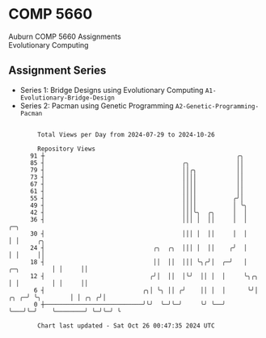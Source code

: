 # COMP 5660
Auburn COMP 5660 Assignments  
Evolutionary Computing

## Assignment Series
- Series 1: Bridge Designs using Evolutionary Computing `A1-Evolutionary-Bridge-Design`
- Series 2: Pacman using Genetic Programming `A2-Genetic-Programming-Pacman`

```

        Total Views per Day from 2024-07-29 to 2024-10-26

        Repository Views
      91 ┼                                                     ╭╮
      85 ┤                                      ╭╮             ││
      79 ┤                                      ││╭╮           ││
      73 ┤                                      ││││           ││
      67 ┤                                      ││││           ││
      61 ┤                                      ││││           ││
      55 ┤                                      ││││          ╭╯│
      49 ┤                                      ││││          │ ╰╮
      42 ┤                                      │││╰╮  ╭╮     │  │
      36 ┤                                      │││ │  ││     │  │                       ╭─╮
      30 ┤                                      │││ │  ││     │  │                       │ │     ╭╮
      24 ┤                              ╭╮  ╭╮  │││ │  ││    ╭╯  │                       │ │     ││
      18 ┤                              ││  ││  │││ ╰╮╭╯│  ╭─╯   │           ╭─╮         │ │     ││
      12 ┤                             ╭╯│  ││  │╰╯  ││ │  │     ╰╮╭╮        │ │         │ │     ││
       6 ┤                           ╭╮│ ╰╮ ││ ╭╯    ││ │  │      ╰╯│   ╭╮ ╭─╯ ╰╮        │ │ ╭╮ ╭╯│
       0 ┼───────────────────────────╯╰╯  ╰─╯╰─╯     ╰╯ ╰──╯        ╰───╯╰─╯    ╰────────╯ ╰─╯╰─╯ ╰

        Chart last updated - Sat Oct 26 00:47:35 2024 UTC
        
```
